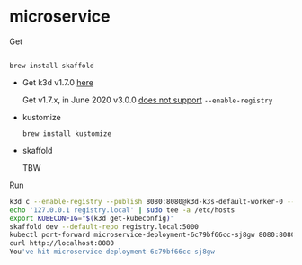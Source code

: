 # microservice

Get

```

brew install skaffold
```

- Get k3d v1.7.0 [here](hhttps://github.com/rancher/k3d/releases/tag/v1.7.0)

  Get v1.7.x, in June 2020 v3.0.0 [does not support](https://github.com/rancher/k3d/blob/master/docs/faq/v1vsv3-comparison.md) `--enable-registry`

- kustomize

  ```
  brew install kustomize
  ```

- skaffold

  TBW

Run

```bash
k3d c --enable-registry --publish 8080:8080@k3d-k3s-default-worker-0 --workers 1
echo '127.0.0.1 registry.local' | sudo tee -a /etc/hosts
export KUBECONFIG="$(k3d get-kubeconfig)"
skaffold dev --default-repo registry.local:5000
kubectl port-forward microservice-deployment-6c79bf66cc-sj8gw 8080:8080
curl http://localhost:8080
You've hit microservice-deployment-6c79bf66cc-sj8gw
```
